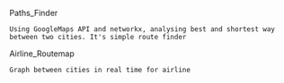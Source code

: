 Paths_Finder 

    Using GoogleMaps API and networkx, analysing best and shortest way between two cities. It's simple route finder

Airline_Routemap
    
    Graph between cities in real time for airline